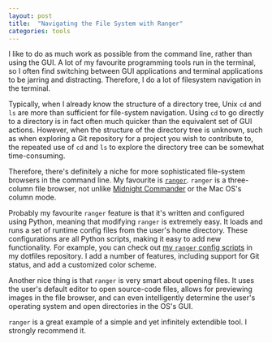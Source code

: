 ```yaml
---
layout: post
title:  "Navigating the File System with Ranger"
categories: tools
---
```


I like to do as much work as possible from the command line, rather than using the GUI. A lot of my favourite programming tools run in the terminal, so I often find switching between GUI applications and terminal applications to be jarring and distracting. Therefore, I do a lot of filesystem navigation in the terminal.

Typically, when I already know the structure of a directory tree, Unix `cd` and `ls` are more than sufficient for file-system navigation. Using `cd` to go directly to a directory is in fact often much quicker than the equivalent set of GUI actions. However, when the structure of the directory tree is unknown, such as when exploring a Git repository for a project you wish to contribute to, the repeated use of `cd` and `ls` to explore the directory tree can be somewhat time-consuming.

Therefore, there's definitely a niche for more sophisticated file-system browsers in the command line. My favourite is [`ranger`](http://ranger.nongnu.org). `ranger` is a three-column file browser, not unlike [Midnight Commander](https://www.midnight-commander.org) or the Mac OS's column mode.

Probably my favourite `ranger` feature is that it's written and configured using Python, meaning that modifying `ranger` is extremely easy. It loads and runs a set of runtime config files from the user's home directory. These configurations are all Python scripts, making it easy to add new functionality. For example, you can check out [my `ranger` config scripts](https://github.com/hawkw/dotfiles/tree/master/.config/ranger) in my dotfiles repository. I add a number of features, including support for Git status, and add a customized color scheme.

Another nice thing is that `ranger` is very smart about opening files. It uses the user's default editor to open source-code files, allows for previewing images in the file browser, and can even intelligently determine the user's operating system and open directories in the OS's GUI.

`ranger` is a great example of a simple and yet infinitely extendible tool. I strongly recommend it.